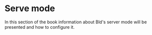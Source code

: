 # Serve mode
In this section of the book information about Bld's server mode will be presented and how to configure it.
